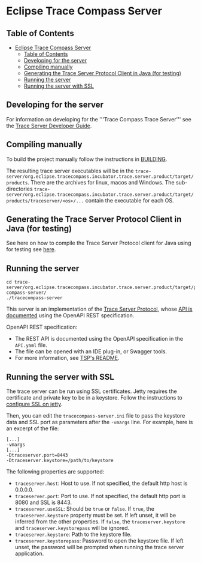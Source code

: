 # Eclipse Trace Compass Server

## Table of Contents

<!-- START doctoc generated TOC please keep comment here to allow auto update -->
<!-- DON'T EDIT THIS SECTION, INSTEAD RE-RUN doctoc TO UPDATE -->

- [Eclipse Trace Compass Server](#eclipse-trace-compass-server)
  - [Table of Contents](#table-of-contents)
  - [Developing for the server](#developing-for-the-server)
  - [Compiling manually](#compiling-manually)
  - [Generating the Trace Server Protocol Client in Java (for testing)](#generating-the-trace-server-protocol-client-in-java-for-testing)
  - [Running the server](#running-the-server)
  - [Running the server with SSL](#running-the-server-with-ssl)

<!-- END doctoc generated TOC please keep comment here to allow auto update -->

## Developing for the server

For information on developing for the '''Trace Compass Trace Server''' see the [Trace Server Developer Guide](https://github.com/eclipse-tracecompass/org.eclipse.tracecompass/blob/master/doc/trace-server/trace-server-dev-guide.md).

## Compiling manually

To build the project manually follow the instructions in [BUILDING](../BUILDING).

The resulting trace server executables will be in the
`trace-server/org.eclipse.tracecompass.incubator.trace.server.product/target/products`.
There are the archives for linux, macos and Windows. The sub-directories
`trace-server/org.eclipse.tracecompass.incubator.trace.server.product/target/products/traceserver/<os>/...`
contain the executable for each OS.

## Generating the Trace Server Protocol Client in Java (for testing)

See here on how to compile the Trace Server Protocol client for Java using for testing see [here](../BUILDING.md#generate-trace-server-protocol-client-in-java).

## Running the server

    cd trace-server/org.eclipse.tracecompass.incubator.trace.server.product/target/products/traceserver/linux/gtk/x86_64/trace-compass-server/
    ./tracecompass-server

This server is an implementation of the [Trace Server Protocol](https://github.com/theia-ide/trace-server-protocol),
whose [API is documented](https://theia-ide.github.io/trace-server-protocol/) using the OpenAPI REST specification.

OpenAPI REST specification:

- The REST API is documented using the OpenAPI specification in the `API.yaml` file.
- The file can be opened with an IDE plug-in, or Swagger tools.
- For more information, see [TSP's README](https://github.com/theia-ide/trace-server-protocol/blob/master/README.md#how-to).

## Running the server with SSL

The trace server can be run using SSL certificates.
Jetty requires the certificate and private key to be in a keystore.
Follow the instructions to [configure SSL on jetty](https://jetty.org/docs/jetty/12/operations-guide/keystore/index.html).

Then, you can edit the `tracecompass-server.ini` file to pass the keystore data and SSL port as parameters after the `-vmargs` line.
For example, here is an excerpt of the file:

    [...]
    -vmargs
    [...]
    -Dtraceserver.port=8443
    -Dtraceserver.keystore=/path/to/keystore

The following properties are supported:

- `traceserver.host`: Host to use. If not specified, the default http host is 0.0.0.0.
- `traceserver.port`: Port to use. If not specified, the default http port is 8080 and SSL is 8443.
- `traceserver.useSSL`: Should be `true` or `false`. If `true`, the `traceserver.keystore` property must be set. If left unset, it will be inferred from the other properties. If `false`, the `traceserver.keystore` and `traceserver.keystorepass` will be ignored.
- `traceserver.keystore`: Path to the keystore file.
- `traceserver.keystorepass`: Password to open the keystore file. If left unset, the password will be prompted when running the trace server application.
